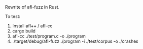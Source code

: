 Rewrite of afl-fuzz in Rust.

To test:
1. Install afl++ / afl-cc
2. cargo build
3. afl-cc ./test/program.c -o ./program
4. ./target/debug/afl-fuzz ./program -i ./test/corpus -o ./crashes
